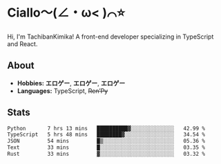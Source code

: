 # Ciallo～(∠・ω< )⌒⭐️

Hi, I'm TachibanKimika! A front-end developer specializing in TypeScript and React.

## About
- **Hobbies:** **エロゲー**, **エロゲー**, **エロゲー**
- **Languages:** TypeScript, ~~Ren’Py~~

## Stats
<!--START_SECTION:waka-->

```txt
Python       7 hrs 13 mins   ██████████▓░░░░░░░░░░░░░░   42.99 %
TypeScript   5 hrs 48 mins   ████████▓░░░░░░░░░░░░░░░░   34.54 %
JSON         54 mins         █▒░░░░░░░░░░░░░░░░░░░░░░░   05.36 %
Text         33 mins         █░░░░░░░░░░░░░░░░░░░░░░░░   03.35 %
Rust         33 mins         ▓░░░░░░░░░░░░░░░░░░░░░░░░   03.32 %
```

<!--END_SECTION:waka-->

<!-- ![Metrics](https://metrics.lecoq.io/TachibanaKimika?template=classic&base.activity=0&base.community=0&base.repositories=0&languages=1&isocalendar=1&isocalendar.duration=half-year&languages.limit=8&languages.sections=most-used&languages.colors=github&languages.threshold=0%25&languages.indepth=false&languages.recent.load=300&languages.recent.days=14&config.timezone=Asia%2FShanghai)
 -->
